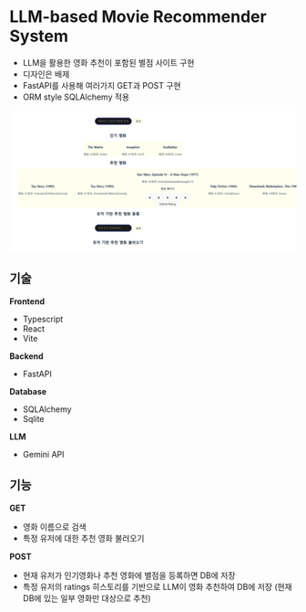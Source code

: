 # LLM-based Movie Recommender System  

+ LLM을 활용한 영화 추천이 포함된 별점 사이트 구현  
+ 디자인은 배제  
+ FastAPI를 사용해 여러가지 GET과 POST 구현  
+ ORM style SQLAlchemy 적용 

![대표이미지](https://github.com/kthnineone/llm-recommend-movie/blob/main/images/ratingCard.PNG)

## 기술  

**Frontend**  
+ Typescript   
+ React   
+ Vite  

**Backend**  
+ FastAPI   


**Database**  
+ SQLAlchemy  
+ Sqlite  

**LLM**  
+ Gemini API  

## 기능  

**GET**  
+ 영화 이름으로 검색  
+ 특정 유저에 대한 추천 영화 불러오기  

**POST**  
+ 현재 유저가 인기영화나 추천 영화에 별점을 등록하면 DB에 저장  
+ 특정 유저의 ratings 히스토리를 기반으로 LLM이 영화 추천하여 DB에 저장 (현재 DB에 있는 일부 영화만 대상으로 추천)  


